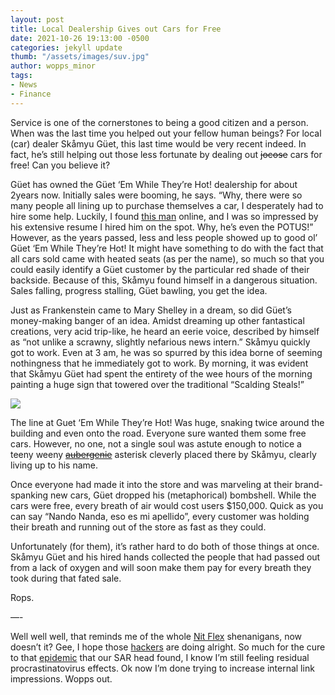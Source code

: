 ```yaml
---
layout: post
title: Local Dealership Gives out Cars for Free
date: 2021-10-26 19:13:00 -0500
categories: jekyll update
thumb: "/assets/images/suv.jpg"
author: wopps_minor
tags:
- News
- Finance
---
```


Service is one of the cornerstones to being a good citizen and a person. When was the last time you helped out your fellow human beings? For local (car) dealer Skåmyu Güet, this last time would be very recent indeed. In fact, he’s still helping out those less fortunate by dealing out ~~jocose~~ cars for free! Can you believe it?

Güet has owned the Güet ‘Em While They’re Hot! dealership for about 2years now. Initially sales were booming, he says. “Why, there were so many people all lining up to purchase themselves a car, I desperately had to hire some help. Luckily, I found [this man](https://hecrenews.github.io/jekyll/update/2020/05/20/man-takes-initiative-during-social-distancing-ends-up-with-every-job.html) online, and I was so impressed by his extensive resume I hired him on the spot. Why, he’s even the POTUS!” However, as the years passed, less and less people showed up to good ol’ Güet ‘Em While They’re Hot! It might have something to do with the fact that all cars sold came with heated seats (as per the name), so much so that you could easily identify a Güet customer by the particular red shade of their backside. Because of this, Skåmyu found himself in a dangerous situation. Sales falling, progress stalling, Güet bawling, you get the idea. 

Just as Frankenstein came to Mary Shelley in a dream, so did Güet’s money-making banger of an idea. Amidst dreaming up other fantastical creations, very acid trip-like, he heard an eerie voice, described by himself as “not unlike a scrawny, slightly nefarious news intern.” Skåmyu quickly got to work. Even at 3 am, he was so spurred by this idea borne of seeming nothingness that he immediately got to work. By morning, it was evident that Skåmyu Güet had spent the entirety of the wee hours of the morning painting a huge sign that towered over the traditional “Scalding Steals!”

![](https://hecrenews.github.io/assets/images/free_cars_sold_here.jpg)

The line at Guet ‘Em While They’re Hot! Was huge, snaking twice around the building and even onto the road. Everyone sure wanted them some free cars. However, no one, not a single soul was astute enough to notice a teeny weeny ~~[aubergenie](https://shirt.woot.com/offers/aubergenie)~~ asterisk cleverly placed there by Skåmyu, clearly living up to his name. 

Once everyone had made it into the store and was marveling at their brand-spanking new cars, Güet dropped his (metaphorical) bombshell. While the cars were free, every breath of air would cost users $150,000. Quick as you can say “Nando Nanda, eso es mi apellido”, every customer was holding their breath and running out of the store as fast as they could.

Unfortunately (for them), it’s rather hard to do both of those things at once. Skåmyu Güet and his hired hands collected the people that had passed out from a lack of oxygen and will soon make them pay for every breath they took during that fated sale.

Rops.

—-

Well well well, that reminds me of the whole [Nit Flex](https://hecrenews.github.io/jekyll/update/2020/08/14/local-streaming-service-deletes-cancel-subscription-button.html) shenanigans, now doesn’t it? Gee, I hope those [hackers](https://hecrenews.github.io/jekyll/update/2020/09/29/the-resistance-trying-to-take-down-nit-flex.html) are doing alright. So much for the cure to that [epidemic](https://hecrenews.github.io/jekyll/update/2021/10/16/hecrenews-staff-faces-rampant-epidemic.html) that our SAR head found, I know I’m still feeling residual procrastinatovirus effects. Ok now I’m done trying to increase internal link impressions. Wopps out.
